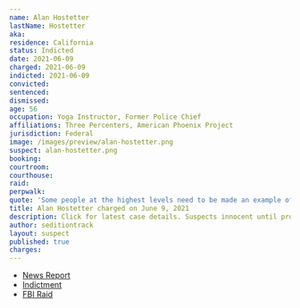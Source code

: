 ```yaml
---
name: Alan Hostetter
lastName: Hostetter
aka:
residence: California
status: Indicted
date: 2021-06-09
charged: 2021-06-09
indicted: 2021-06-09
convicted: 
sentenced: 
dismissed: 
age: 56
occupation: Yoga Instructor, Former Police Chief
affiliations: Three Percenters, American Phoenix Project
jurisdiction: Federal
image: /images/preview/alan-hostetter.png
suspect: alan-hostetter.png
booking:
courtroom:
courthouse:
raid:
perpwalk:
quote: 'Some people at the highest levels need to be made an example of with an execution or two or three.'
title: Alan Hostetter charged on June 9, 2021
description: Click for latest case details. Suspects innocent until proven guilty.
author: seditiontrack
layout: suspect
published: true
charges:
---
```

- [News Report](https://www.thedailybeast.com/alan-hostetter-california-stop-the-steal-organizer-indicted-for-conspiracy)
- [Indictment](https://extremism.gwu.edu/sites/g/files/zaxdzs2191/f/Kinnison%20et%20al%20Indictment.pdf)
- [FBI Raid](https://www.cnn.com/2021/02/03/politics/fbi-raids-capitol-attack-investigation/index.html)
